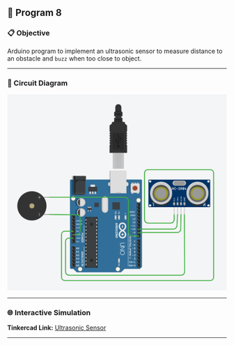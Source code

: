 ## 🚀 Program 8

### 📋 Objective
Arduino program to implement an ultrasonic sensor to measure distance to an obstacle and `buzz` when too close to object.

---

### 🔧 Circuit Diagram

![Ultrasonic Sensor](./Ultrasonic%20Sensor.png)

---

### 🌐 Interactive Simulation

**Tinkercad Link:** [Ultrasonic Sensor](https://www.tinkercad.com/things/bwViUEaL79p-ultrasonic-sensor-?sharecode=myRTfbjcGAqkN1BLuWSU1WYIDSVPPrR2oipJZayzYKw)

---